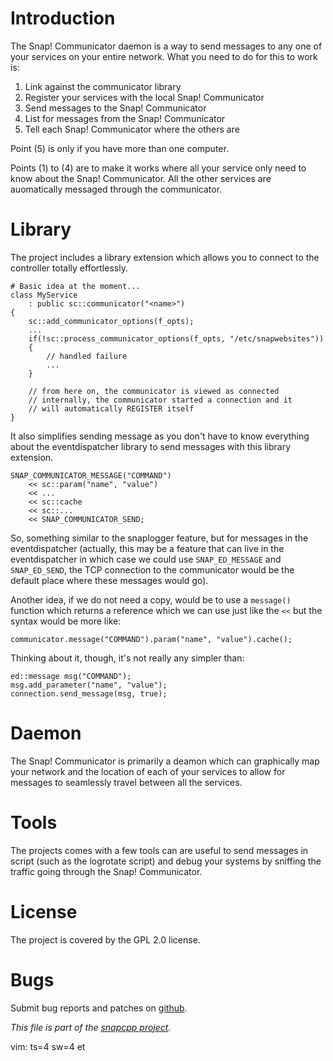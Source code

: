 
# Introduction

The Snap! Communicator daemon is a way to send messages to any one of your
services on your entire network. What you need to do for this to work is:

1. Link against the communicator library
2. Register your services with the local Snap! Communicator
3. Send messages to the Snap! Communicator
4. List for messages from the Snap! Communicator
5. Tell each Snap! Communicator where the others are

Point (5) is only if you have more than one computer.

Points (1) to (4) are to make it works where all your service only need to
know about the Snap! Communicator. All the other services are auomatically
messaged through the communicator.


# Library

The project includes a library extension which allows you to connect to
the controller totally effortlessly.

    # Basic idea at the moment...
    class MyService
        : public sc::communicator("<name>")
    {
        sc::add_communicator_options(f_opts);
        ...
        if(!sc::process_communicator_options(f_opts, "/etc/snapwebsites"))
        {
            // handled failure
            ...
        }

        // from here on, the communicator is viewed as connected
        // internally, the communicator started a connection and it
        // will automatically REGISTER itself
    }

It also simplifies sending message as you don't have to know everything
about the eventdispatcher library to send messages with this library
extension.

    SNAP_COMMUNICATOR_MESSAGE("COMMAND")
        << sc::param("name", "value")
        << ...
        << sc::cache
        << sc::...
        << SNAP_COMMUNICATOR_SEND;

So, something similar to the snaplogger feature, but for messages in the
eventdispatcher (actually, this may be a feature that can live in the
eventdispatcher in which case we could use `SNAP_ED_MESSAGE` and
`SNAP_ED_SEND`, the TCP connection to the communicator would be the
default place where these messages would go).

Another idea, if we do not need a copy, would be to use a `message()`
function which returns a reference which we can use just like the `<<`
but the syntax would be more like:

    communicator.message("COMMAND").param("name", "value").cache();

Thinking about it, though, it's not really any simpler than:

    ed::message msg("COMMAND");
    msg.add_parameter("name", "value");
    connection.send_message(msg, true);


# Daemon

The Snap! Communicator is primarily a deamon which can graphically map your
network and the location of each of your services to allow for messages to
seamlessly travel between all the services.


# Tools

The projects comes with a few tools can are useful to send messages in
script (such as the logrotate script) and debug your systems by sniffing
the traffic going through the Snap! Communicator.


# License

The project is covered by the GPL 2.0 license.


# Bugs

Submit bug reports and patches on
[github](https://github.com/m2osw/eventdispatcher/issues).


_This file is part of the [snapcpp project](https://snapwebsites.org/)._

vim: ts=4 sw=4 et
